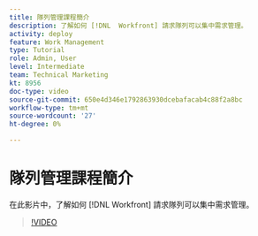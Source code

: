 ```yaml
---
title: 隊列管理課程簡介
description: 了解如何 [!DNL  Workfront] 請求隊列可以集中需求管理。
activity: deploy
feature: Work Management
type: Tutorial
role: Admin, User
level: Intermediate
team: Technical Marketing
kt: 8956
doc-type: video
source-git-commit: 650e4d346e1792863930dcebafacab4c88f2a8bc
workflow-type: tm+mt
source-wordcount: '27'
ht-degree: 0%

---
```


# 隊列管理課程簡介

在此影片中，了解如何 [!DNL  Workfront] 請求隊列可以集中需求管理。

>[!VIDEO](https://video.tv.adobe.com/v/335219/?quality=12&learn=on)
